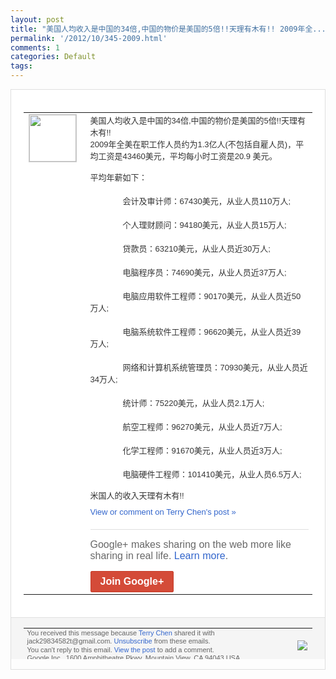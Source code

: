 ```yaml
---
layout: post
title: "美国人均收入是中国的34倍,中国的物价是美国的5倍!!天理有木有!! 2009年全..."
permalink: '/2012/10/345-2009.html'
comments: 1
categories: Default
tags: 
---
```

<div style="border:solid 1px #dfdfdf;color:#686868;font:13px Arial"><div style="background-color:#fff;padding:20px;"><table cellpadding="0" cellspacing="0"><tr><td style="padding-right:15px;vertical-align:top"><a href="https://plus.google.com/_/notifications/emlink?emrecipient=110200756825219614165&amp;emid=CIDP9_Gu8LICFSgVtAodUhIAAA&amp;path=%2F108643996575278738906&amp;dt=1349663110067&amp;uob=8"><img height="75" src="https://lh3.googleusercontent.com/-KKRGTyJ5Bl0/AAAAAAAAAAI/AAAAAAAAEEY/jllxqER5dCk/s75-c-k-a/photo.jpg" style="border:solid 1px #cccccc;" width="75"/></a></td><td style="width:578px;color:#333;font:13px Arial;vertical-align:top"><div style="padding-bottom:10px">美国人均收入是中国的34倍,中国的物价是<wbr/>美国的5倍!!天理有木有!!<br/>2009年全<wbr/>美在职工作人员约为1.3亿人(不包括自雇<wbr/>人员)，平均工资是43460美元，平均每<wbr/>小时工资是20.9 美元。<br/><br/>平均年薪如下：<br/>　　&nbsp;<br/>　　　　会计及<wbr/>审计师：67430美元，从业人员110万<wbr/>人;<br/>　　&nbsp;<br/>　　　　个人理财顾问：9418<wbr/>0美元，从业人员15万人;<br/>　　&nbsp;<br/>　　　　<wbr/>贷款员：63210美元，从业人员近30万<wbr/>人;<br/>　　&nbsp;<br/>　　　　电脑程序员：74690<wbr/>美元，从业人员近37万人;<br/>　　&nbsp;<br/>　　　　<wbr/>电脑应用软件工程师：90170美元，从业<wbr/>人员近50万人;<br/>　　&nbsp;<br/>　　　　电脑系统软<wbr/>件工程师：96620美元，从业人员近39<wbr/>万人;<br/>　　&nbsp;<br/>　　　　网络和计算机系统管理<wbr/>员：70930美元，从业人员近34万人;<wbr/><br/>　　&nbsp;<br/>　　　　统计师：75220美元，从<wbr/>业人员2.1万人;<br/>　　&nbsp;<br/>　　　　航空工程<wbr/>师：96270美元，从业人员近7万人;<br/>　<wbr/>　&nbsp;<br/>　　　　化学工程师：91670美元，<wbr/>从业人员近3万人;<br/>　　&nbsp;<br/>　　　　电脑硬件<wbr/>工程师：101410美元，从业人员6.5<wbr/>万人;<br/><br/>米国人的收入天理有木有!!</div><a href="https://plus.google.com/_/notifications/emlink?emrecipient=110200756825219614165&amp;emid=CIDP9_Gu8LICFSgVtAodUhIAAA&amp;path=%2F108643996575278738906%2Fposts%2FNcfRPhRDs89%3Fgpinv%3DAMIXal8iB4ZXN1sIkWnotqh3X4DkvHtDp9L3b__aXUrWZ9x1yirxrLNlZqQDb_KMbtnE6BXCMteLWzH3bwmD2IJPfnmZgoKvRJu2NVHDQ9EHIFe3-7tWBuA&amp;dt=1349663110067&amp;uob=8" style="color:#3366CC;text-decoration:none">View or comment on Terry Chen's post »</a><div style="margin-top:20px;border-top:solid 1px #dfdfdf"><div style="padding:15px 0;color:#686868;font:16px Arial">Google+ makes sharing on the web more like sharing in real life. <a href="http://www.google.com/+/learnmore/" style="color:#3366CC;text-decoration:none">Learn more</a>.</div><a href="https://plus.google.com/_/notifications/emlink?emrecipient=110200756825219614165&amp;emid=CIDP9_Gu8LICFSgVtAodUhIAAA&amp;path=%2F%3Fgpinv%3DAMIXal8iB4ZXN1sIkWnotqh3X4DkvHtDp9L3b__aXUrWZ9x1yirxrLNlZqQDb_KMbtnE6BXCMteLWzH3bwmD2IJPfnmZgoKvRJu2NVHDQ9EHIFe3-7tWBuA&amp;dt=1349663110067&amp;uob=8" style="display:inline-block;padding:7px 15px;background-color:#d44b38; color:#fff;font-size:16px; font-weight:bold;border-radius:2px;-webkit-border-radius:2px; -moz-border-radius:2px;border:solid 1px #c43b28; white-space:nowrap;text-decoration:none">Join Google+</a></div></td></tr></table></div><div style="border-top:solid 1px #dfdfdf;padding:0 20px; background-color:#f5f5f5"><table cellpadding="0" cellspacing="0" style="height:50px"><tbody><tr><td style="vertical-align:middle;width:100%; color:#636363;font:11px Arial; line-height:120%">You received this message because <a href="https://plus.google.com/_/notifications/emlink?emrecipient=110200756825219614165&amp;emid=CIDP9_Gu8LICFSgVtAodUhIAAA&amp;path=%2F108643996575278738906%3Fgpinv%3DAMIXal8iB4ZXN1sIkWnotqh3X4DkvHtDp9L3b__aXUrWZ9x1yirxrLNlZqQDb_KMbtnE6BXCMteLWzH3bwmD2IJPfnmZgoKvRJu2NVHDQ9EHIFe3-7tWBuA&amp;dt=1349663110067&amp;uob=8" style="color:#3366CC;text-decoration:none">Terry Chen</a> shared it with jack29834582t@gmail.com. <a href="https://plus.google.com/_/notifications/emlink?emrecipient=110200756825219614165&amp;emid=CIDP9_Gu8LICFSgVtAodUhIAAA&amp;path=%2F_%2Fnonplus%2Femailsettings%3Fgpinv%3DAMIXal8iB4ZXN1sIkWnotqh3X4DkvHtDp9L3b__aXUrWZ9x1yirxrLNlZqQDb_KMbtnE6BXCMteLWzH3bwmD2IJPfnmZgoKvRJu2NVHDQ9EHIFe3-7tWBuA%26est%3DADH5u8VzfFnxnBQolsXV1-V2bCKoxqY6XAFsrubAN1ZPpYTFrugFsFSwJ6kru6KqQucbexH31Q0Y0L5iMnaf2vSPatI_MPFHc5hgnvwb0MVCvZG7PDWJVIrnmacid8-qooWCi1lzEQpwj4waujLhUkxf3AmEsbfZKQ&amp;dt=1349663110067&amp;uob=8" style="color:#3366CC;text-decoration:none">Unsubscribe</a> from these emails.<br/>You can't reply to this email. <a href="https://plus.google.com/_/notifications/emlink?emrecipient=110200756825219614165&amp;emid=CIDP9_Gu8LICFSgVtAodUhIAAA&amp;path=%2F108643996575278738906%2Fposts%2FNcfRPhRDs89%3Fgpinv%3DAMIXal8iB4ZXN1sIkWnotqh3X4DkvHtDp9L3b__aXUrWZ9x1yirxrLNlZqQDb_KMbtnE6BXCMteLWzH3bwmD2IJPfnmZgoKvRJu2NVHDQ9EHIFe3-7tWBuA&amp;dt=1349663110067&amp;uob=8" style="color:#3366CC;text-decoration:none">View the post</a> to add a comment.<br/>Google Inc., 1600 Amphitheatre Pkwy, Mountain View, CA 94043 USA<br/></td><td><img src="https://ssl.gstatic.com/s2/oz/images/notifications/logo/google-plus-6617a72bb36cc548861652780c9e6ff1.png"/></td></tr></tbody></table></div></div>